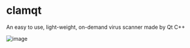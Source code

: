 # clamqt
An easy to use, light-weight, on-demand virus scanner made by Qt C++

![image](https://github.com/Mzzj114/clamqt/assets/114850339/6a550354-5670-4bc2-872e-2e4a92c4da35)
